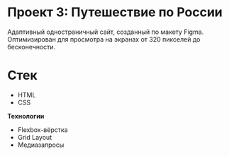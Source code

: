 # Проект 3: Путешествие по России

Адаптивный одностраничный сайт, созданный по макету Figma. Оптимизирован для просмотра на экранах от 320 пикселей до бесконечности.

# Стек

* HTML
* CSS

**Технологии**

* Flexbox-вёрстка
* Grid Layout
* Медиазапросы
